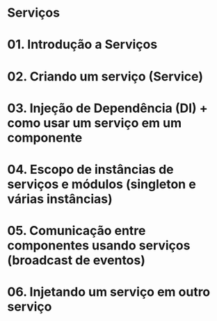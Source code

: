# Serviços

# 01. Introdução a Serviços

# 02. Criando um serviço (Service)

# 03. Injeção de Dependência (DI) + como usar um serviço em um componente

# 04. Escopo de instâncias de serviços e módulos (singleton e várias instâncias)

# 05. Comunicação entre componentes usando serviços (broadcast de eventos)

# 06. Injetando um serviço em outro serviço